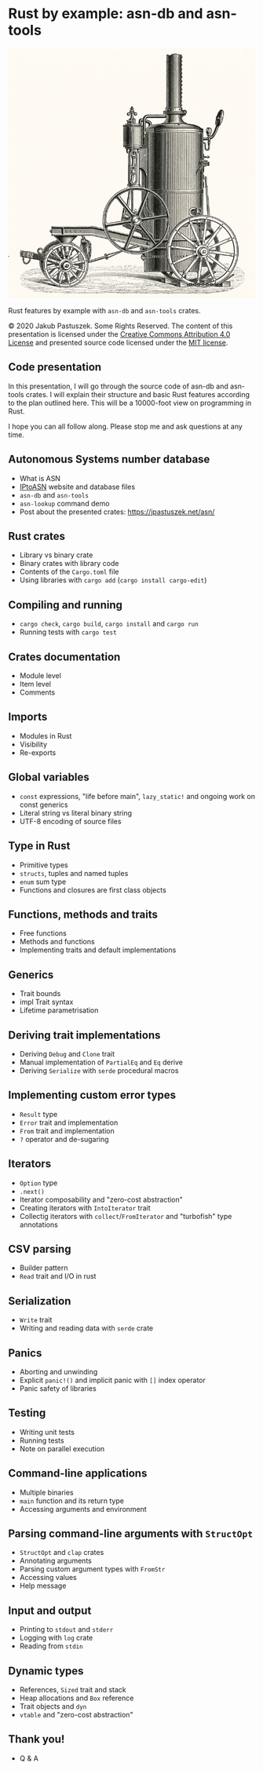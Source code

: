 # Rust by example: asn-db and asn-tools

![Kessel von Lanz](cover.png)

Rust features by example with `asn-db` and `asn-tools` crates.

© 2020 Jakub Pastuszek. Some Rights Reserved. The content of this presentation is licensed under the [Creative Commons Attribution 4.0 License](https://creativecommons.org/licenses/by/4.0/) and presented source code licensed under the [MIT license](https://opensource.org/licenses/MIT).

## Code presentation

In this presentation, I will go through the source code of asn-db and asn-tools crates.
I will explain their structure and basic Rust features according to the plan outlined here.
This will be a 10000-foot view on programming in Rust.

I hope you can all follow along. Please stop me and ask questions at any time.

## Autonomous Systems number database

 * What is ASN
 * [IPtoASN](https://iptoasn.com/) website and database files
 * `asn-db` and `asn-tools`
 * `asn-lookup` command demo
 * Post about the presented crates: https://jpastuszek.net/asn/

## Rust crates

 * Library vs binary crate
 * Binary crates with library code
 * Contents of the `Cargo.toml` file
 * Using libraries with `cargo add` (`cargo install cargo-edit`)

## Compiling and running

 * `cargo check`, `cargo build`, `cargo install` and `cargo run`
 * Running tests with `cargo test`

## Crates documentation

 * Module level
 * Item level
 * Comments

## Imports

 * Modules in Rust
 * Visibility
 * Re-exports

## Global variables

 * `const` expressions, "life before main", `lazy_static!` and ongoing work on const generics
 * Literal string vs literal binary string
 * UTF-8 encoding of source files

## Type in Rust

 * Primitive types
 * `structs`, tuples and named tuples
 * `enum` sum type
 * Functions and closures are first class objects

## Functions, methods and traits

 * Free functions
 * Methods and functions
 * Implementing traits and default implementations

## Generics
 * Trait bounds
 * impl Trait syntax
 * Lifetime parametrisation

## Deriving trait implementations

 * Deriving `Debug` and `Clone` trait
 * Manual implementation of `PartialEq` and `Eq` derive
 * Deriving `Serialize` with `serde` procedural macros

## Implementing custom error types

 * `Result` type
 * `Error` trait and implementation
 * `From` trait and implementation
 * `?` operator and de-sugaring

## Iterators

 * `Option` type
 * `.next()`
 * Iterator composability and "zero-cost abstraction"
 * Creating iterators with `IntoIterator` trait
 * Collectig iterators with `collect`/`FromIterator` and "turbofish" type annotations

## CSV parsing

 * Builder pattern
 * `Read` trait and I/O in rust

## Serialization

 * `Write` trait
 * Writing and reading data with `serde` crate

## Panics

 * Aborting and unwinding
 * Explicit `panic!()` and implicit panic with `[]` index operator
 * Panic safety of libraries

## Testing

 * Writing unit tests
 * Running tests
 * Note on parallel execution

## Command-line applications

 * Multiple binaries
 * `main` function and its return type
 * Accessing arguments and environment

## Parsing command-line arguments with `StructOpt`

 * `StructOpt` and `clap` crates
 * Annotating arguments
 * Parsing custom argument types with `FromStr`
 * Accessing values
 * Help message

## Input and output

 * Printing to `stdout` and `stderr`
 * Logging with `log` crate
 * Reading from `stdin`

## Dynamic types

 * References, `Sized` trait and stack
 * Heap allocations and `Box` reference
 * Trait objects and `dyn`
 * `vtable` and "zero-cost abstraction"

## Thank you!

 * Q & A
